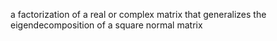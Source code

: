 a factorization of a real or complex matrix that generalizes the eigendecomposition of a square normal matrix
	